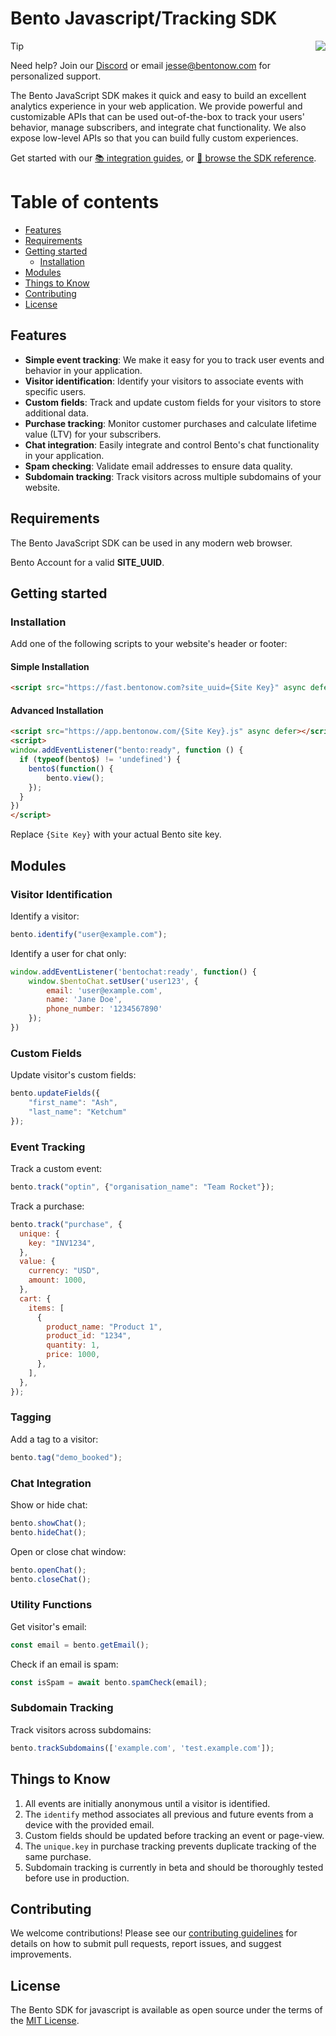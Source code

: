 # Bento Javascript/Tracking SDK
<img align="right" src="https://app.bentonow.com/brand/logoanim.gif">

> [!TIP]
> Need help? Join our [Discord](https://discord.gg/ssXXFRmt5F) or email jesse@bentonow.com for personalized support.

The Bento JavaScript SDK makes it quick and easy to build an excellent analytics experience in your web application. We provide powerful and customizable APIs that can be used out-of-the-box to track your users' behavior, manage subscribers, and integrate chat functionality. We also expose low-level APIs so that you can build fully custom experiences.

Get started with our [📚 integration guides](https://docs.bentonow.com), or [📘 browse the SDK reference](https://docs.bentonow.com/subscribers).

Table of contents
=================

<!--ts-->
* [Features](#features)
* [Requirements](#requirements)
* [Getting started](#getting-started)
    * [Installation](#installation)
* [Modules](#modules)
* [Things to Know](#things-to-know)
* [Contributing](#contributing)
* [License](#license)
<!--te-->

## Features

* **Simple event tracking**: We make it easy for you to track user events and behavior in your application.
* **Visitor identification**: Identify your visitors to associate events with specific users.
* **Custom fields**: Track and update custom fields for your visitors to store additional data.
* **Purchase tracking**: Monitor customer purchases and calculate lifetime value (LTV) for your subscribers.
* **Chat integration**: Easily integrate and control Bento's chat functionality in your application.
* **Spam checking**: Validate email addresses to ensure data quality.
* **Subdomain tracking**: Track visitors across multiple subdomains of your website.

## Requirements

The Bento JavaScript SDK can be used in any modern web browser.

Bento Account for a valid **SITE_UUID**.

## Getting started

### Installation

Add one of the following scripts to your website's header or footer:

#### Simple Installation

```html
<script src="https://fast.bentonow.com?site_uuid={Site Key}" async defer></script>
```

#### Advanced Installation

```html
<script src="https://app.bentonow.com/{Site Key}.js" async defer></script>
<script>
window.addEventListener("bento:ready", function () {
  if (typeof(bento$) != 'undefined') {
    bento$(function() {
        bento.view();
    });
  }
})
</script>
```

Replace `{Site Key}` with your actual Bento site key.

## Modules

### Visitor Identification

Identify a visitor:

```javascript
bento.identify("user@example.com");
```

Identify a user for chat only:

```javascript
window.addEventListener('bentochat:ready', function() {
    window.$bentoChat.setUser('user123', {
        email: 'user@example.com',
        name: 'Jane Doe',
        phone_number: '1234567890'
    });
})
```

### Custom Fields

Update visitor's custom fields:

```javascript
bento.updateFields({
    "first_name": "Ash", 
    "last_name": "Ketchum"
});
```

### Event Tracking

Track a custom event:

```javascript
bento.track("optin", {"organisation_name": "Team Rocket"});
```

Track a purchase:

```javascript
bento.track("purchase", {
  unique: {
    key: "INV1234",
  },
  value: {
    currency: "USD",
    amount: 1000,
  },
  cart: {
    items: [
      {
        product_name: "Product 1",
        product_id: "1234",
        quantity: 1,
        price: 1000,
      },
    ],
  },
});
```

### Tagging

Add a tag to a visitor:

```javascript
bento.tag("demo_booked");
```

### Chat Integration

Show or hide chat:

```javascript
bento.showChat();
bento.hideChat();
```

Open or close chat window:

```javascript
bento.openChat();
bento.closeChat();
```

### Utility Functions

Get visitor's email:

```javascript
const email = bento.getEmail();
```

Check if an email is spam:

```javascript
const isSpam = await bento.spamCheck(email);
```

### Subdomain Tracking

Track visitors across subdomains:

```javascript
bento.trackSubdomains(['example.com', 'test.example.com']);
```

## Things to Know

1. All events are initially anonymous until a visitor is identified.
2. The `identify` method associates all previous and future events from a device with the provided email.
3. Custom fields should be updated before tracking an event or page-view.
4. The `unique.key` in purchase tracking prevents duplicate tracking of the same purchase.
5. Subdomain tracking is currently in beta and should be thoroughly tested before use in production.

## Contributing

We welcome contributions! Please see our [contributing guidelines](CODE_OF_CONDUCT.md) for details on how to submit pull requests, report issues, and suggest improvements.

## License

The Bento SDK for javascript is available as open source under the terms of the [MIT License](LICENSE.md).
